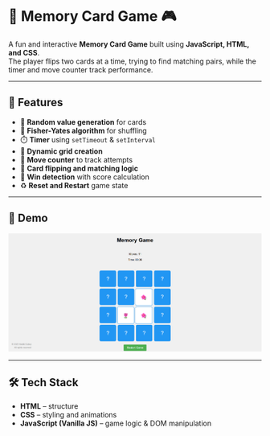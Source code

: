 # 🧠 Memory Card Game 🎮

A fun and interactive **Memory Card Game** built using **JavaScript, HTML, and CSS**.  
The player flips two cards at a time, trying to find matching pairs, while the timer and move counter track performance.  

---

## 🚀 Features
- 🎲 **Random value generation** for cards  
- 🔀 **Fisher-Yates algorithm** for shuffling  
- ⏱️ **Timer** using `setTimeout` & `setInterval`  
- 📐 **Dynamic grid creation**  
- 🔢 **Move counter** to track attempts  
- 🔄 **Card flipping and matching logic**  
- 🎯 **Win detection** with score calculation  
- ♻️ **Reset and Restart** game state  

---

## 📸 Demo
![Game-Demo](image.png)

---

## 🛠️ Tech Stack
- **HTML** – structure  
- **CSS** – styling and animations  
- **JavaScript (Vanilla JS)** – game logic & DOM manipulation  
